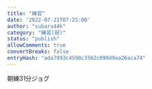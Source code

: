 ```yaml
---
title: "練習"
date: '2022-07-21T07:25:00'
author: "subaru44k"
category: "練習(弱)"
status: "publish"
allowComments: true
convertBreaks: false
entryHash: "ada7993c4590c3562c099d9aa26aca74"
---
```

朝練31分ジョグ
